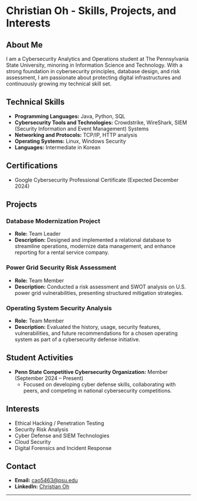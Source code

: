 # Christian Oh - Skills, Projects, and Interests

## About Me
I am a Cybersecurity Analytics and Operations student at The Pennsylvania State University, minoring in Information Science and Technology. With a strong foundation in cybersecurity principles, database design, and risk assessment, I am passionate about protecting digital infrastructures and continuously growing my technical skill set.

## Technical Skills
- **Programming Languages:** Java, Python, SQL
- **Cybersecurity Tools and Technologies:** Crowdstrike, WireShark, SIEM (Security Information and Event Management) Systems
- **Networking and Protocols:** TCP/IP, HTTP analysis
- **Operating Systems:** Linux, Windows Security
- **Languages:** Intermediate in Korean

## Certifications
- Google Cybersecurity Professional Certificate (Expected December 2024)

## Projects
### Database Modernization Project
- **Role:** Team Leader
- **Description:** Designed and implemented a relational database to streamline operations, modernize data management, and enhance reporting for a rental service company.

### Power Grid Security Risk Assessment
- **Role:** Team Member
- **Description:** Conducted a risk assessment and SWOT analysis on U.S. power grid vulnerabilities, presenting structured mitigation strategies.

### Operating System Security Analysis
- **Role:** Team Member
- **Description:** Evaluated the history, usage, security features, vulnerabilities, and future recommendations for a chosen operating system as part of a cybersecurity defense initiative.

## Student Activities
- **Penn State Competitive Cybersecurity Organization:** Member (September 2024 – Present)
  - Focused on developing cyber defense skills, collaborating with peers, and competing in national cybersecurity competitions.

## Interests
- Ethical Hacking / Penetration Testing
- Security Risk Analysis
- Cyber Defense and SIEM Technologies
- Cloud Security
- Digital Forensics and Incident Response

## Contact
- **Email:** cao5463@psu.edu
- **LinkedIn:** [Christian Oh](https://www.linkedin.com/in/christian-oh-773b43303/)

---
